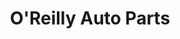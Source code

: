 ---
title: "O'Reilly Auto Parts"
url: /marietta/oreilly-auto-parts-canton-road-northeast/
shop: car parts
---